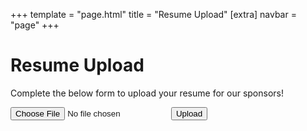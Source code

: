 +++
template = "page.html"
title = "Resume Upload"
[extra]
navbar = "page"
+++

# Resume Upload

Complete the below form to upload your resume for our sponsors!

<form method="POST" action="FILLMEIN" enctype="multipart/form-data" id="resume-form">
  <input type=file name=file>
  <input type=submit value=Upload>
</form>

<script type="text/javascript">
	var token = window.location.href.split("?")[1];
	document.querySelector("#resume-form").action="/api2/resumeupload/"+token;
</script>
